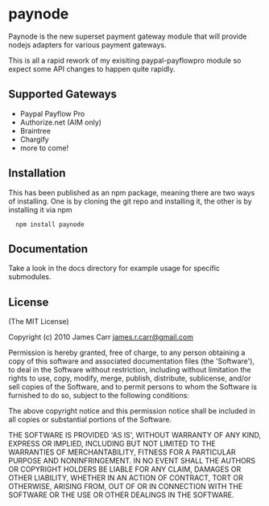 # paynode
Paynode is the new superset payment gateway module that will provide nodejs
adapters for various payment gateways. 

This is all a rapid rework of my exisiting paypal-payflowpro module so expect
some API changes to happen quite rapidly.


## Supported Gateways
 * Paypal Payflow Pro
 * Authorize.net (AIM only)
 * Braintree
 * Chargify
 * more to come!

## Installation
This has been published as an npm package, meaning there are two ways of
installing. One is by cloning the git repo and installing it, the other is by
installing it via npm
  
      npm install paynode

## Documentation
Take a look in the docs directory for example usage for specific submodules. 

## License

(The MIT License)

Copyright (c) 2010 James Carr <james.r.carr@gmail.com>

Permission is hereby granted, free of charge, to any person obtaining
a copy of this software and associated documentation files (the
'Software'), to deal in the Software without restriction, including
without limitation the rights to use, copy, modify, merge, publish,
distribute, sublicense, and/or sell copies of the Software, and to
permit persons to whom the Software is furnished to do so, subject to
the following conditions:

The above copyright notice and this permission notice shall be
included in all copies or substantial portions of the Software.

THE SOFTWARE IS PROVIDED 'AS IS', WITHOUT WARRANTY OF ANY KIND,
EXPRESS OR IMPLIED, INCLUDING BUT NOT LIMITED TO THE WARRANTIES OF
MERCHANTABILITY, FITNESS FOR A PARTICULAR PURPOSE AND NONINFRINGEMENT.
IN NO EVENT SHALL THE AUTHORS OR COPYRIGHT HOLDERS BE LIABLE FOR ANY
CLAIM, DAMAGES OR OTHER LIABILITY, WHETHER IN AN ACTION OF CONTRACT,
TORT OR OTHERWISE, ARISING FROM, OUT OF OR IN CONNECTION WITH THE
SOFTWARE OR THE USE OR OTHER DEALINGS IN THE SOFTWARE.


